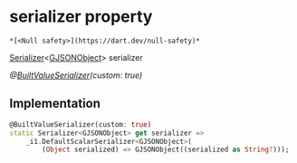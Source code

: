 


# serializer property




    *[<Null safety>](https://dart.dev/null-safety)*




[Serializer](https://pub.dev/documentation/built_value/8.1.2/serializer/Serializer-class.html)&lt;[GJSONObject](../../third_party_yonomi_graphql_schema_schema.docs.schema.gql/GJSONObject-class.md)> serializer
  
_@[BuiltValueSerializer](https://pub.dev/documentation/built_value/8.1.2/built_value/BuiltValueSerializer-class.html)(custom: true)_






## Implementation

```dart
@BuiltValueSerializer(custom: true)
static Serializer<GJSONObject> get serializer =>
    _i1.DefaultScalarSerializer<GJSONObject>(
        (Object serialized) => GJSONObject((serialized as String?)));
```








